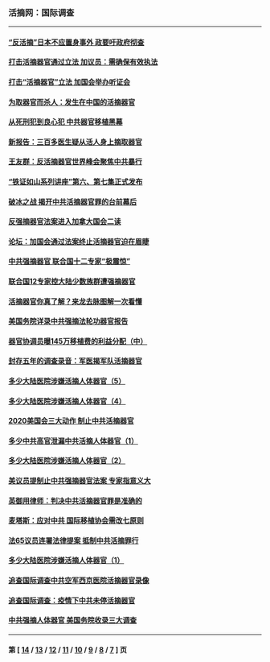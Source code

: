 ### 活摘网：国际调查
---
#### [“反活摘”日本不应置身事外 政要吁政府彻查](../../pages/nf5947/n13971188.md?05020430) 
#### [打击活摘器官通过立法 加议员：需确保有效执法](../../pages/nf5947/n13886356.md?05020430) 
#### [打击“活摘器官”立法 加国会举办听证会](../../pages/nf5947/n13869362.md?05020430) 
#### [为取器官而杀人：发生在中国的活摘器官](../../pages/nf5947/n13794731.md?05020430) 
#### [从死刑犯到良心犯 中共器官移植黑幕](../../pages/nf5947/n13764669.md?05020430) 
#### [新报告：三百多医生疑从活人身上摘取器官](../../pages/nf5947/n13703044.md?05020430) 
#### [王友群：反活摘器官世界峰会聚焦中共暴行](../../pages/nf5947/n13250738.md?05020430) 
#### [“铁证如山系列讲座”第六、第七集正式发布](../../pages/nf5947/n13106287.md?05020430) 
#### [破冰之战 揭开中共活摘器官罪的台前幕后](../../pages/nf5947/n13082457.md?05020430) 
#### [反强摘器官法案进入加拿大国会二读](../../pages/nf5947/n13033450.md?05020430) 
#### [论坛：加国会通过法案终止活摘器官迫在眉睫](../../pages/nf5947/n13029839.md?05020430) 
#### [中共强摘器官 联合国十二专家“极震惊”](../../pages/nf5947/n13024313.md?05020430) 
#### [联合国12专家控大陆少数族群遭强摘器官](../../pages/nf5947/n13023877.md?05020430) 
#### [活摘器官你真了解？来龙去脉图解一次看懂](../../pages/nf5947/n13013820.md?05020430) 
#### [美国务院详录中共强摘法轮功器官报告](../../pages/nf5947/n12944519.md?05020430) 
#### [器官协调员曝145万移植费的利益分配（中）](../../pages/nf5947/n12894547.md?05020430) 
#### [封存五年的调查录音：军医揭军队活摘器官](../../pages/nf5947/n12798692.md?05020430) 
#### [多少大陆医院涉嫌活摘人体器官（5）](../../pages/nf5947/n12768383.md?05020430) 
#### [多少大陆医院涉嫌活摘人体器官（4）](../../pages/nf5947/n12664434.md?05020430) 
#### [2020美国会三大动作 制止中共活摘器官](../../pages/nf5947/n12682004.md?05020430) 
#### [多少中共高官泄漏中共活摘人体器官（1）](../../pages/nf5947/n12671234.md?05020430) 
#### [多少大陆医院涉嫌活摘人体器官（2）](../../pages/nf5947/n12655589.md?05020430) 
#### [美议员提制止中共强摘器官法案 专家指意义大](../../pages/nf5947/n12630561.md?05020430) 
#### [英御用律师：判决中共活摘器官罪是准确的](../../pages/nf5947/n12580740.md?05020430) 
#### [麦塔斯：应对中共 国际移植协会需改七原则](../../pages/nf5947/n12514711.md?05020430) 
#### [法65议员连署法律提案 抵制中共活摘罪行](../../pages/nf5947/n12437047.md?05020430) 
#### [多少大陆医院涉嫌活摘人体器官（1）](../../pages/nf5947/n12414284.md?05020430) 
#### [追查国际调查中共空军西京医院活摘器官录像](../../pages/nf5947/n12348837.md?05020430) 
#### [追查国际调查：疫情下中共未停活摘器官](../../pages/nf5947/n12273415.md?05020430) 
#### [中共强摘人体器官 美国务院收录三大调查](../../pages/nf5947/n12181488.md?05020430) 

---
#### 第 [ [14](./14.md?05020430) / [13](./13.md?05020430) / [12](./12.md?05020430) / [11](./11.md?05020430) / [10](./10.md?05020430) / [9](./9.md?05020430) / [8](./8.md?05020430) / [7](./7.md?05020430) ] 页

